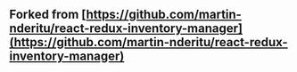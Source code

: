 ## Forked from [https://github.com/martin-nderitu/react-redux-inventory-manager](https://github.com/martin-nderitu/react-redux-inventory-manager)
